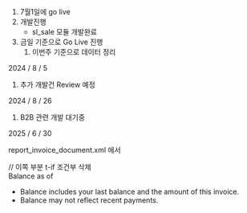 1. 7월1일에 go live
2. 개발진행
	* sl_sale 모듈 개발완료 
3. 금일 기준으로 Go Live 진행
	1. 이번주 기준으로 데이터 정리

2024 / 8 / 5
1. 추가 개발건 Review 예정

2024 / 8 / 26
1. B2B 관련 개발 대기중


2025 / 6 / 30

report_invoice_document.xml 에서


<xpath expr="//div[@id='right-elements']" position="inside">
            <div id="receivable" class="border p-2">
            // 이쪽 부분 t-if 조건부 삭제
                <div class="m-2 fw-bold">
                    Balance as of <span t-out="datetime.date.today()" t-options="{'widget': 'date'}"/>
                    <span class="text-nowrap ms-2" t-field="o.partner_id.credit" t-options="{&quot;widget&quot;: &quot;monetary&quot;, &quot;display_currency&quot;: o.currency_id}"/>
                </div>
                <ul class="m-0">
                    <li class="fw-normal">Balance includes your last balance and the amount of this invoice.</li>
                    <li class="fw-normal">Balance may not reflect recent payments.</li>
                </ul>
            </div>
        </xpath>